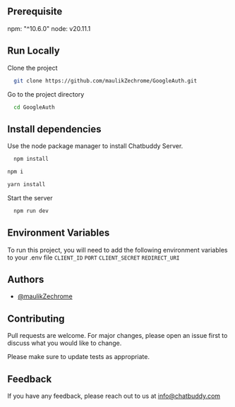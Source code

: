 ## Prerequisite

npm: "^10.6.0"
node: v20.11.1

## Run Locally

Clone the project

```bash
  git clone https://github.com/maulikZechrome/GoogleAuth.git
```

Go to the project directory

```bash
  cd GoogleAuth
```

## Install dependencies

Use the node package manager to install Chatbuddy Server.

```bash
  npm install
```

```bash
npm i
```

```bash
yarn install
```

Start the server

```bash
  npm run dev
```

## Environment Variables

To run this project, you will need to add the following environment variables to your .env file
`CLIENT_ID`
`PORT`
`CLIENT_SECRET`
`REDIRECT_URI`

## Authors

- [@maulikZechrome](https://www.github.com/maulikZechrome)

## Contributing

Pull requests are welcome. For major changes, please open an issue first
to discuss what you would like to change.

Please make sure to update tests as appropriate.

## Feedback

If you have any feedback, please reach out to us at info@chatbuddy.com
